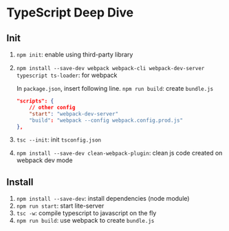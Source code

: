 # TypeScript Deep Dive

## Init

1. `npm init`: enable using third-party library

2. `npm install --save-dev webpack webpack-cli webpack-dev-server typescript ts-loader`: for webpack
    
    In `package.json`, insert following line. `npm run build`: create `bundle.js`
    ```json
    "scripts": {
        // other config
        "start": "webpack-dev-server"
        "build": "webpack --config webpack.config.prod.js"
    },
    ```
3. `tsc --init`: init `tsconfig.json`

4. `npm install --save-dev clean-webpack-plugin`: clean js code created on webpack dev mode

## Install

1. `npm install --save-dev`: install dependencies (node module)
2. `npm run start`: start lite-server
3. `tsc -w`: compile typescript to javascript on the fly
4. `npm run build`: use webpack to create `bundle.js`